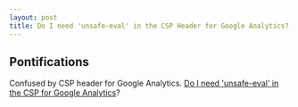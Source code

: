 ```yaml
---
layout: post
title: Do I need 'unsafe-eval' in the CSP Header for Google Analytics?
---
```


## Pontifications

Confused by CSP header for Google Analytics. [Do I need 'unsafe-eval' in the CSP for Google Analytics](https://bugzilla.mozilla.org/show_bug.cgi?id=1340056#c10)?
